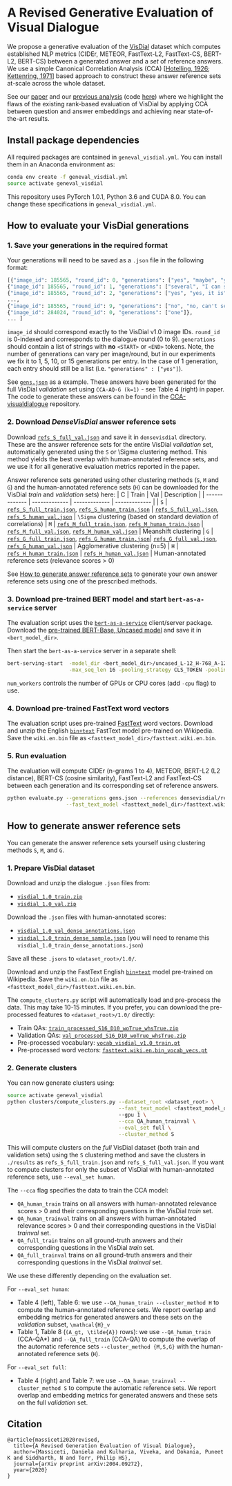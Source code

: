 # A Revised Generative Evaluation of Visual Dialogue

We propose a generative evaluation of the [VisDial](http://www.visualdialog.org) dataset which computes established NLP metrics (CIDEr, METEOR, FastText-L2, FastText-CS, BERT-L2, BERT-CS) between a generated answer and a _set_ of reference answers. We use a simple Canonical Correlation Analysis (CCA) [[Hotelling, 1926](https://academic.oup.com/biomet/article/28/3-4/321/220073); [Kettenring, 1971](https://www.jstor.org/stable/2334380?seq=1#metadata_info_tab_contents)] based approach to construct these answer reference sets at-scale across the whole dataset.

See our [paper](https://arxiv.org/abs/2004.09272) and our [previous analysis](http://arxiv.org/abs/1812.06417) (code [here](https://github.com/danielamassiceti/CCA-visualdialogue)) where we highlight the flaws of the existing rank-based evaluation of VisDial by applying CCA between question and answer embeddings and achieving near state-of-the-art results.

## Install package dependencies

All required packages are contained in `geneval_visdial.yml`. You can install them in an Anaconda environment as:

```bash
conda env create -f geneval_visdial.yml
source activate geneval_visdial
```
This repository uses PyTorch 1.0.1, Python 3.6 and CUDA 8.0. You can change these specifications in `geneval_visdial.yml`.

## How to evaluate your VisDial generations

### 1. Save your generations in the required format

Your generations will need to be saved as a `.json` file in the following format:
```python
[{"image_id": 185565, "round_id": 0, "generations": ["yes", "maybe", "yes, I think so"]}, 
{"image_id": 185565, "round_id": 1, "generations": ["several", "I can see two", "2, I think", "not sure"]}, 
{"image_id": 185565, "round_id": 2, "generations": ["yes", "yes, it is"]}, 
..., 
{"image_id": 185565, "round_id": 9, "generations": ["no", "no, can't see"]}, 
{"image_id": 284024, "round_id": 0, "generations": ["one"]}, 
... ]
```
`image_id` should correspond exactly to the VisDial v1.0 image IDs. `round_id` is 0-indexed and corresponds to the dialogue round (0 to 9). `generations` should contain a list of strings with **no** `<START>` or `<END>` tokens. Note, the number of generations can vary per image/round, but in our experiments we fix it to 1, 5, 10, or 15 generations per entry. In the case of 1 generation, each entry should still be a list (i.e. `"generations" : ["yes"]`).

See [`gens.json`](https://github.com/danielamassiceti/cca_visdial/blob/geneval_visdial/gens.json) as a example. These answers have been generated for the full VisDial _validation_ set using `CCA-AQ-G (k=1)` - see Table 4 (right) in paper. The code to generate these answers can be found in the [CCA-visualdialogue](https://github.com/danielamassiceti/CCA-visualdialogue) repository.

### 2. Download _DenseVisDial_ answer reference sets

Download [`refs_S_full_val.json`](https://drive.google.com/u/0/uc?export=download&confirm=1HgmEDIUPZveFs4DfIsnLAosHjmWXWsmM) and save it in `densevisdial` directory. These are the answer reference sets for the entire VisDial _validation_ set, automatically generated using the `S` or \Sigma clustering method. This method yields the best overlap with human-annotated reference sets, and we use it for all generative evaluation metrics reported in the paper.

Answer reference sets generated using other clustering methods (`S`, `M` and `G`) and the human-annotated reference sets (`H`) can be downloaded for the VisDial _train_ and _validation_ sets) here:
| C | Train | Val | Description |
| ------------- | ------------- | ------------- | ------------- |
| `S`  | [`refs_S_full_train.json`](https://drive.google.com/u/0/uc?export=download&confirm=wIyn&id=1RWz4x7-dUyFQDh5BqVz82jxnBUP7wJGA), [`refs_S_human_train.json`](https://drive.google.com/u/0/uc?export=download&confirm=15cJsQwLOOSVfCgLg_MzJoXXeneURG68_) | [`refs_S_full_val.json`](https://drive.google.com/u/0/uc?export=download&confirm=1HgmEDIUPZveFs4DfIsnLAosHjmWXWsmM), [`refs_S_human_val.json`](https://drive.google.com/u/0/uc?export=download&confirm=1t6utnkkoUPcljsecwSEwrKvMzMdadIDH)  | `\Sigma` clustering (based on standard deviation of correlations)
| `M`  | [`refs_M_full_train.json`](https://drive.google.com/u/0/uc?export=download&confirm=1KPkV4fGQIyWg0bS0_rqjhlw-eoJWMpez), [`refs_M_human_train.json`](https://drive.google.com/u/0/uc?export=download&confirm=1nqBWOklt-JiM5rJois0XoIue7P73u1yM) | [`refs_M_full_val.json`](https://drive.google.com/u/0/uc?export=download&confirm=1QGX24_8J-yHo6lltzDD4Dh-fKwtMb2Wv), [`refs_M_human_val.json`](https://drive.google.com/u/0/uc?export=download&confirm=1y7zGbcXriNZ_8qvAk-Ukr0jXPJUmtZMd) | Meanshift clustering
| `G`  | [`refs_G_full_train.json`](https://drive.google.com/u/0/uc?export=download&confirm=1S_UidG18z0-73mYPRsRfUbSBXH32o7lm), [`refs_G_human_train.json`](https://drive.google.com/u/0/uc?export=download&confirm=1hPdqwNn7TVYqziCwaNHNQgrngFysgLhO)| [`refs_G_full_val.json`](https://drive.google.com/u/0/uc?export=download&confirm=1ctTsJg4kayV4PluQx0Mu8EDqYGfXpIqD), [`refs_G_human_val.json`](https://drive.google.com/u/0/uc?export=download&confirm=1ujRluBr8qIYbZbMzzhOhXKwSrFu0pheC)  | Agglomerative clustering (n=5)
| `H`  | [`refs_H_human_train.json`](https://drive.google.com/u/0/uc?export=download&confirm=1d-LE3VNXTwTGcpd2ZDBq7GlfgntavW-k) | [`refs_H_human_val.json`](https://drive.google.com/u/0/uc?export=download&confirm=1ZDwmGj7dc4mc3e0UAD8sMH_nty5D92wa) | Human-annotated reference sets (relevance scores > 0)

See [How to generate answer reference sets](https://github.com/danielamassiceti/cca_visdial/blob/geneval_visdial/README.md#how-to-generate-answer-reference-sets) to generate your own answer reference sets using one of the prescribed methods.

### 3. Download pre-trained BERT model and start `bert-as-a-service` server

The evaluation script uses the [`bert-as-a-service`](https://github.com/hanxiao/bert-as-service) client/server package. Download the [pre-trained BERT-Base, Uncased model](https://storage.googleapis.com/bert_models/2018_10_18/uncased_L-12_H-768_A-12.zip) and save it in `<bert_model_dir>`.

Then start the `bert-as-a-service` server in a separate shell:
```bash
bert-serving-start  -model_dir <bert_model_dir>/uncased_L-12_H-768_A-12 -num_worker 2 \
                    -max_seq_len 16 -pooling_strategy CLS_TOKEN -pooling_layer -1
```
`num_workers` controls the number of GPUs or CPU cores (add `-cpu` flag) to use.

### 4. Download pre-trained FastText word vectors

The evaluation script uses pre-trained [FastText](https://fasttext.cc) word vectors. Download and unzip the English [`bin+text`](https://dl.fbaipublicfiles.com/fasttext/vectors-wiki/wiki.en.zip) FastText model pre-trained on Wikipedia. Save the `wiki.en.bin` file as `<fasttext_model_dir>/fasttext.wiki.en.bin`.

### 5. Run evaluation

The evaluation will compute CIDEr (n-grams 1 to 4), METEOR, BERT-L2 (L2 distance), BERT-CS (cosine similarity), FastText-L2 and FastText-CS between each generation and its corresponding set of reference answers.

```bash
python evaluate.py --generations gens.json --references densevisdial/refs_S_val.json> \
                   --fast_text_model <fasttext_model_dir>/fasttext.wiki.en.bin
```

## How to generate answer reference sets

You can generate the answer reference sets yourself using clustering methods `S`, `M`, and `G`.

### 1. Prepare VisDial dataset

Download and unzip the dialogue `.json` files from:
* [`visdial_1.0_train.zip`](https://www.dropbox.com/s/ix8keeudqrd8hn8/visdial_1.0_train.zip?dl=1)
* [`visdial_1.0_val.zip`](https://www.dropbox.com/s/ibs3a0zhw74zisc/visdial_1.0_val.zip?dl=1)

Download the `.json` files with human-annotated scores:
* [`visdial_1.0_val_dense_annotations.json`](https://www.dropbox.com/s/3knyk09ko4xekmc/visdial_1.0_val_dense_annotations.json?dl=1)
* [`visdial_1.0_train_dense_sample.json`](https://www.dropbox.com/s/1ajjfpepzyt3q4m/visdial_1.0_train_dense_sample.json?dl=1) (you will need to rename this `visdial_1.0_train_dense_annotations.json`)

Save all these `.jsons` to `<dataset_root>/1.0/`. 

Download and unzip the FastText English [`bin+text`](https://dl.fbaipublicfiles.com/fasttext/vectors-wiki/wiki.en.zip) model pre-trained on Wikipedia. Save the `wiki.en.bin` file as `<fasttext_model_dir>/fasttext.wiki.en.bin`.

The `compute_clusters.py` script will automatically load and pre-process the data. This may take 10-15 minutes. If you prefer, you can download the pre-processed features to `<dataset_root>/1.0/` directly:
* Train QAs: [`train_processed_S16_D10_woTrue_whsTrue.zip`](https://drive.google.com/u/0/uc?export=download&confirm=19qYK-i9ASSVmyN-n7gNs_7IEqqqUPjsP)
* Validation QAs: [`val_processed_S16_D10_woTrue_whsTrue.zip`](https://drive.google.com/u/0/uc?export=download&confirm=1NVoWCX691yH_bXmMkAGSHuOBNNT5Tn-f)
* Pre-processed vocabulary: [`vocab_visdial_v1.0_train.pt`](https://drive.google.com/u/0/uc?export=download&confirm=1h48U0KP2y72kYbueNPBUyCQXW0F3JV59)
* Pre-processed word vectors: [`fasttext.wiki.en.bin_vocab_vecs.pt`](https://drive.google.com/u/0/uc?export=download&confirm=1vMAPwk7EpjUaBwx3i_2xhW0wcaP5jCO4)

### 2. Generate clusters

You can now generate clusters using:
```bash
source activate geneval_visdial
python clusters/compute_clusters.py --dataset_root <dataset_root> \
                                    --fast_text_model <fasttext_model_dir>/fasttext.wiki.en.bin
                                    --gpu 1 \
                                    --cca QA_human_trainval \
                                    --eval_set full \
                                    --cluster_method S
```

This will compute clusters on the _full_ VisDial dataset (both train and validation sets) using the `S` clustering method and save the clusters in `./results` as `refs_S_full_train.json` and `refs_S_full_val.json`. If you want to compute clusters for only the subset of VisDial with human-annotated reference sets, use `--eval_set human`.

The `--cca` flag specifies the data to train the CCA model:
* `QA_human_train` trains on all answers with human-annotated relevance scores > 0 and their corresponding questions in the VisDial _train_ set.
* `QA_human_trainval` trains on all answers with human-annotated relevance scores > 0 and their corresponding questions in the VisDial _trainval_ set.
* `QA_full_train` trains on all ground-truth answers and their corresponding questions in the VisDial _train_ set.
* `QA_full_trainval` trains on all ground-truth answers and their corresponding questions in the VisDial _trainval_ set.

We use these differently depending on the evaluation set.

For `--eval_set human`:
* Table 4 (left), Table 6: we use `--QA_human_train --cluster_method H` to compute the human-annotated reference sets. We report overlap and embedding metrics for generated answers and these sets on the _validation_ subset, `\mathcal{H}_v`
* Table 1, Table 8 (`(A_gt, \tilde{A})` rows): we use `--QA_human_train` (CCA-QA*) and `--QA_full_train` (CCA-QA) to compute the overlap of the automatic reference sets `--cluster_method {M,S,G}` with the human-annotated reference sets (`H`).

For `--eval_set full`:
* Table 4 (right) and Table 7: we use `--QA_human_trainval --cluster_method S` to compute the automatic reference sets. We report overlap and embedding metrics for generated answers and these sets on the full _validation_ set.

## Citation

```
@article{massiceti2020revised,
  title={A Revised Generation Evaluation of Visual Dialogue},
  author={Massiceti, Daniela and Kulharia, Viveka, and Dokania, Puneet K and Siddharth, N and Torr, Philip HS},
  journal={arXiv preprint arXiv:2004.09272},
  year={2020}
}
```
